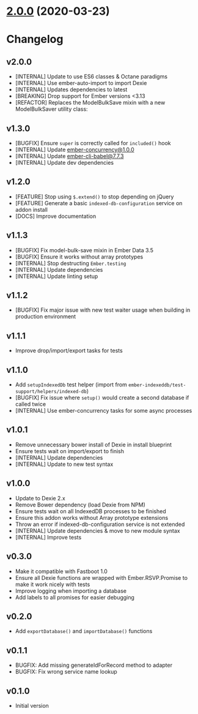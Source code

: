 # [2.0.0](https://github.com/mydea/ember-indexeddb/compare/v1.3.1...v2.0.0) (2020-03-23)

# Changelog

## v2.0.0

* [INTERNAL] Update to use ES6 classes & Octane paradigms
* [INTERNAL] Use ember-auto-import to import Dexie
* [INTERNAL] Updates dependencies to latest
* [BREAKING] Drop support for Ember versions <3.13
* [REFACTOR] Replaces the ModelBulkSave mixin with a new ModelBulkSaver utility class:

## v1.3.0

* [BUGFIX] Ensure `super` is correctly called for `included()` hook
* [INTERNAL] Update ember-concurrency@1.0.0
* [INTERNAL] Update ember-cli-babel@7.7.3
* [INTERNAL] Update dev dependencies

## v1.2.0

* [FEATURE] Stop using `$.extend()` to stop depending on jQuery
* [FEATURE] Generate a basic `indexed-db-configuration` service on addon install
* [DOCS] Improve documentation 

## v1.1.3

* [BUGFIX] Fix model-bulk-save mixin in Ember Data 3.5
* [BUGFIX] Ensure it works without array prototypes
* [INTERNAL] Stop destructing `Ember.testing`
* [INTERNAL] Update dependencies
* [INTERNAL] Update linting setup
 
## v1.1.2

* [BUGFIX] Fix major issue with new test waiter usage when building in production environment

## v1.1.1

* Improve drop/import/export tasks for tests

## v1.1.0

* Add `setupIndexedDb` test helper (import from `ember-indexeddb/test-support/helpers/indexed-db`)
* [BUGFIX] Fix issue where `setup()` would create a second database if called twice
* [INTERNAL] Use ember-concurrency tasks for some async processes

## v1.0.1

* Remove unnecessary bower install of Dexie in install blueprint
* Ensure tests wait on import/export to finish
* [INTERNAL] Update dependencies
* [INTERNAL] Update to new test syntax

## v1.0.0

* Update to Dexie 2.x
* Remove Bower dependency (load Dexie from NPM)
* Ensure tests wait on all IndexedDB processes to be finished
* Ensure this addon works without Array prototype extensions
* Throw an error if indexed-db-configuration service is not extended
* [INTERNAL] Update dependencies & move to new module syntax
* [INTERNAL] Improve tests

## v0.3.0

* Make it compatible with Fastboot 1.0
* Ensure all Dexie functions are wrapped with Ember.RSVP.Promise to make it work nicely with tests
* Improve logging when importing a database
* Add labels to all promises for easier debugging

## v0.2.0
* Add `exportDatabase()` and `importDatabase()` functions

## v0.1.1
* BUGFIX: Add missing generateIdForRecord method to adapter
* BUGFIX: Fix wrong service name lookup

## v0.1.0
* Initial version
